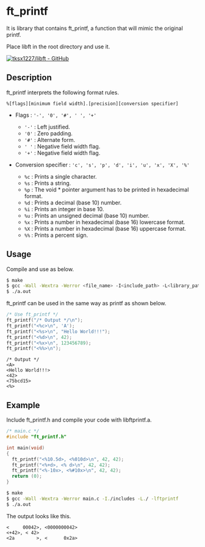 # ft_printf
It is library that contains ft_printf, a function that will mimic the original printf.

Place libft in the root directory and use it.

[![tksx1227/libft - GitHub](https://gh-card.dev/repos/tksx1227/libft.svg?fullname=)](https://github.com/tksx1227/libft)

## Description
ft_printf interprets the following format rules.

`%[flags][minimum field width].[precision][conversion specifier]`

- Flags : `'-', '0', '#', ' ', '+'`
    - `'-'` : Left justified.
    - `'0'` : Zero padding.
    - `'#'` : Alternate form.
    - `' '` : Negative field width flag.
    - `'+'` : Negative field width flag.

- Conversion specifier : `'c', 's', 'p', 'd', 'i', 'u', 'x', 'X', '%'`
    - `%c` : Prints a single character.
    - `%s` : Prints a string.
    - `%p` : The void * pointer argument has to be printed in hexadecimal format.
    - `%d` : Prints a decimal (base 10) number.
    - `%i` : Prints an integer in base 10.
    - `%u` : Prints an unsigned decimal (base 10) number.
    - `%x` : Prints a number in hexadecimal (base 16) lowercase format.
    - `%X` : Prints a number in hexadecimal (base 16) uppercase format.
    - `%%` : Prints a percent sign.

## Usage
Compile and use as below.

```bash
$ make
$ gcc -Wall -Wextra -Werror <file_name> -I<include_path> -L<library_path> -lftprintf
$ ./a.out
```

ft_printf can be used in the same way as printf as shown below.

```c
/* Use ft_printf */
ft_printf("/* Output */\n");
ft_printf("<%c>\n", 'A');
ft_printf("<%s>\n", "Hello World!!!");
ft_printf("<%d>\n", 42);
ft_printf("<%x>\n", 123456789);
ft_printf("<%%>\n");
```

```planetext
/* Output */
<A>
<Hello World!!!>
<42>
<75bcd15>
<%>
```

## Example
Include ft_printf.h and compile your code with libftprintf.a.

```c
/* main.c */
#include "ft_printf.h"

int main(void)
{
  ft_printf("<%10.5d>, <%010d>\n", 42, 42);
  ft_printf("<%+d>, <% d>\n", 42, 42);
  ft_printf("<%-10x>, <%#10x>\n", 42, 42);
  return (0);
}
```

```bash
$ make
$ gcc -Wall -Wextra -Werror main.c -I./includes -L./ -lftprintf
$ ./a.out
```

The output looks like this.

```planetext
<     00042>, <0000000042>
<+42>, < 42>
<2a        >, <      0x2a>
```
